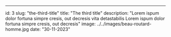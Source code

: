 ---
id: 3
slug: "the-third-title"
title: "The third title"
description: "Lorem ispum dolor fortuna simpre cresis, out decresis vita detastabilis Lorem ispum dolor fortuna simpre cresis, out decresis"
image: ../../images/beau-routard-homme.jpg
date: "30-11-2023"